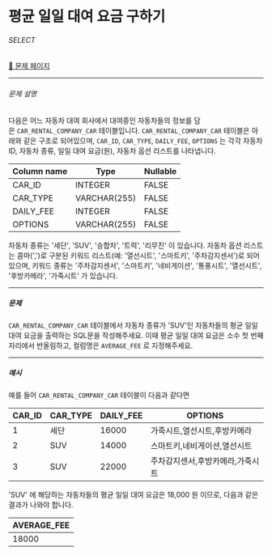 # 평균 일일 대여 요금 구하기

###### SELECT

[:link: 문제 페이지](https://school.programmers.co.kr/learn/courses/30/lessons/151136)

---

###### 문제 설명

다음은 어느 자동차 대여 회사에서 대여중인 자동차들의 정보를 담은 `CAR_RENTAL_COMPANY_CAR` 테이블입니다. `CAR_RENTAL_COMPANY_CAR` 테이블은 아래와 같은 구조로 되어있으며, `CAR_ID`, `CAR_TYPE`, `DAILY_FEE`, `OPTIONS` 는 각각 자동차 ID, 자동차 종류, 일일 대여 요금(원), 자동차 옵션 리스트를 나타냅니다.

| Column name | Type         | Nullable |
| ----------- | ------------ | -------- |
| CAR_ID      | INTEGER      | FALSE    |
| CAR_TYPE    | VARCHAR(255) | FALSE    |
| DAILY_FEE   | INTEGER      | FALSE    |
| OPTIONS     | VARCHAR(255) | FALSE    |

자동차 종류는 '세단', 'SUV', '승합차', '트럭', '리무진' 이 있습니다. 자동차 옵션 리스트는 콤마(',')로 구분된 키워드 리스트(예: '열선시트', '스마트키', '주차감지센서')로 되어있으며, 키워드 종류는 '주차감지센서', '스마트키', '네비게이션', '통풍시트', '열선시트', '후방카메라', '가죽시트' 가 있습니다.

---

##### 문제

`CAR_RENTAL_COMPANY_CAR` 테이블에서 자동차 종류가 'SUV'인 자동차들의 평균 일일 대여 요금을 출력하는 SQL문을 작성해주세요. 이때 평균 일일 대여 요금은 소수 첫 번째 자리에서 반올림하고, 컬럼명은 `AVERAGE_FEE` 로 지정해주세요.

---

##### 예시

예를 들어 `CAR_RENTAL_COMPANY_CAR` 테이블이 다음과 같다면

| CAR_ID | CAR_TYPE | DAILY_FEE | OPTIONS                          |
| ------ | -------- | --------- | -------------------------------- |
| 1      | 세단     | 16000     | 가죽시트,열선시트,후방카메라     |
| 2      | SUV      | 14000     | 스마트키,네비게이션,열선시트     |
| 3      | SUV      | 22000     | 주차감지센서,후방카메라,가죽시트 |

'SUV' 에 해당하는 자동차들의 평균 일일 대여 요금은 18,000 원 이므로, 다음과 같은 결과가 나와야 합니다.

| AVERAGE_FEE |
| ----------- |
| 18000       |
